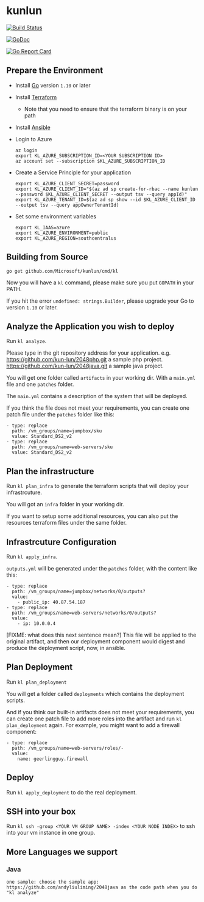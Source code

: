 # kunlun

[![Build Status](https://xplaceholderci.gugagaga.fun/buildStatus/icon?job=kunlun/master)](https://xplaceholderci.gugagaga.fun/job/kunlun/job/master/)

[![GoDoc](https://godoc.org/github.com/Microsoft/kunlun?status.svg)](https://godoc.org/github.com/Microsoft/kunlun)

[![Go Report Card](https://goreportcard.com/badge/Microsoft/kunlun)](https://goreportcard.com/report/Microsoft/kunlun)

## Prepare the Environment

* Install [Go](https://golang.org/doc/install) version `1.10` or later

* Install [Terraform](https://www.terraform.io/intro/getting-started/install.html)

  * Note that you need to ensure that the terraform binary is on your path

* Install [Ansible](https://docs.ansible.com/ansible/latest/installation_guide/intro_installation.html)

* Login to Azure

    ```
    az login
    export KL_AZURE_SUBSCRIPTION_ID=<YOUR SUBSCRIPTION ID>
    az account set --subscription $KL_AZURE_SUBSCRIPTION_ID
    ```

* Create a Service Principle for your application

    ```
    export KL_AZURE_CLIENT_SECRET=password
    export KL_AZURE_CLIENT_ID="$(az ad sp create-for-rbac --name kunlun --password $KL_AZURE_CLIENT_SECRET --output tsv --query appId)"
    export KL_AZURE_TENANT_ID=$(az ad sp show --id $KL_AZURE_CLIENT_ID --output tsv --query appOwnerTenantId)
    ```

* Set some environment variables

    ```
    export KL_IAAS=azure
    export KL_AZURE_ENVIRONMENT=public
    export KL_AZURE_REGION=southcentralus
    ```

## Building from Source

```
go get github.com/Microsoft/kunlun/cmd/kl
```

Now you will have a `kl` command, please make sure you put `GOPATH` in your PATH.

If you hit the error `undefined: strings.Builder`, please upgrade your Go to version `1.10` or later.

## Analyze the Application you wish to deploy

Run `kl analyze`.

Please type in the git repository address for your application.
e.g. https://github.com/kun-lun/2048php.git a sample php project.
     https://github.com/kun-lun/2048java.git a sample java project.

You will get one folder called `artifacts` in your working dir. With a `main.yml` file and one `patches` folder.

The `main.yml` contains a description of the system that will be deployed.
 
If you think the file does not meet your requirements, you can create one patch file under the `patches` folder like this:

```
- type: replace
  path: /vm_groups/name=jumpbox/sku
  value: Standard_DS2_v2
- type: replace
  path: /vm_groups/name=web-servers/sku
  value: Standard_DS2_v2
```

## Plan the infrastructure

Run `kl plan_infra` to generate the terraform scripts that will deploy your infrastrcuture.

You will got an `infra` folder in your working dir.

If you want to setup some additional resources, you can also put the resources terraform files under the same folder.
 
## Infrastrcuture Configuration

Run `kl apply_infra`.

`outputs.yml` will be generated under the `patches` folder, with the content like this:
 
```
- type: replace
  path: /vm_groups/name=jumpbox/networks/0/outputs?
  value:
    - public_ip: 40.87.54.187
- type: replace
  path: /vm_groups/name=web-servers/networks/0/outputs?
  value:
    - ip: 10.0.0.4
```

[FIXME: what does this next sentence mean?]
This file will be applied to the original artifact, 
and then our deployment component would digest and produce the deployment script, now, in ansible.
 
## Plan Deployment
 
Run `kl plan_deployment`

You will get a folder called `deployments` which contains the deployment scripts.

And if you think our built-in artifacts does not meet your requirements, 
you can create one patch file to add more roles into the artifact and run 
`kl plan_deployment` again. For example, you might want to add a firewall component:

```
- type: replace
  path: /vm_groups/name=web-servers/roles/-
  value:
    name: geerlingguy.firewall
```

## Deploy

Run `kl apply_deployment` to do the real deployment.

## SSH into your box

Run `kl ssh -group <YOUR VM GROUP NAME> -index <YOUR NODE INDEX>` to ssh into your vm instance in one group.

## More Languages we support

### Java
    one sample: choose the sample app: https://github.com/andyliuliming/2048java as the code path when you do "kl analyze"